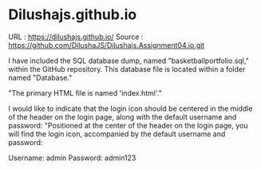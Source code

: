 # Dilushajs.github.io

URL : https://dilushajs.github.io/
Source : https://github.com/DilushaJS/Dilushajs.Assignment04.io.git

I have included the SQL database dump, named "basketballportfolio.sql," within the GitHub repository. This database file is located within a folder named "Database."

"The primary HTML file is named 'index.html'."

I would like to indicate that the login icon should be centered in the middle of the header on the login page, along with the default username and password:
"Positioned at the center of the header on the login page, you will find the login icon, accompanied by the default username and password:

Username: admin
Password: admin123
